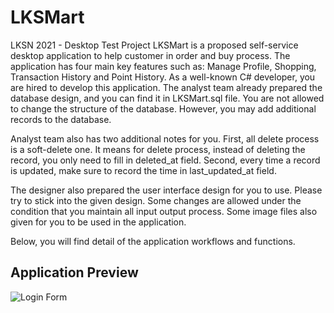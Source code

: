# LKSMart
 LKSN 2021 - Desktop Test Project
LKSMart is a proposed self-service desktop application to help customer in order and buy process. The application has four main key features such as: Manage Profile, Shopping, Transaction History and Point History. As a well-known C# developer, you are hired to develop this application. The analyst team already prepared the database design, and you can find it in LKSMart.sql file. You are not allowed to change the structure of the database. However, you may add additional records to the database. 

Analyst team also has two additional notes for you. First, all delete process is a soft-delete one. It means for delete process, instead of deleting the record, you only need to fill in deleted_at field. Second, every time a record is updated, make sure to record the time in last_updated_at field.

The designer also prepared the user interface design for you to use. Please try to stick into the given design. Some changes are allowed under the condition that you maintain all input output process. Some image files also given for you to be used in the application. 

Below, you will find detail of the application workflows and functions.

## Application Preview
![Login Form](https://github.com/gavrielsatrio/LKSMart/blob/main/LKS%20Mart/bin/Debug/Prototype/Login.png)
